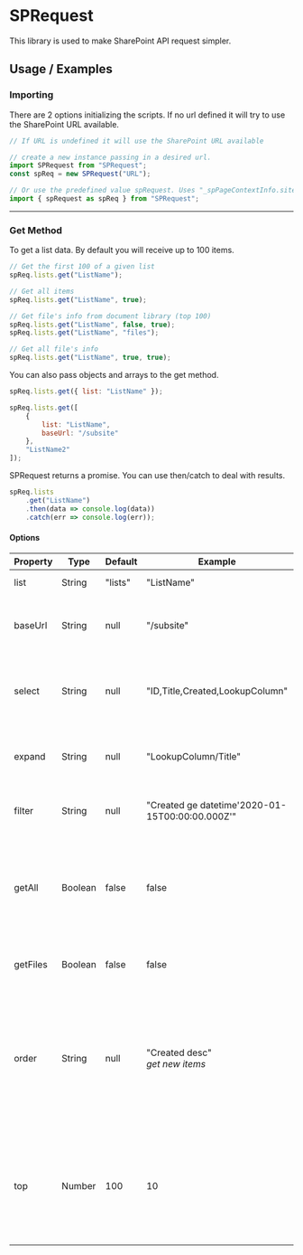 # SPRequest

This library is used to make SharePoint API request simpler.

## Usage / Examples

### Importing

There are 2 options initializing the scripts. If no url defined it will try to use the SharePoint URL available.

```js
// If URL is undefined it will use the SharePoint URL available

// create a new instance passing in a desired url.
import SPRequest from "SPRequest";
const spReq = new SPRequest("URL");

// Or use the predefined value spRequest. Uses "_spPageContextInfo.siteAbsoluteUrl" as default url.
import { spRequest as spReq } from "SPRequest";
```

---

### Get Method

To get a list data. By default you will receive up to 100 items.

```js
// Get the first 100 of a given list
spReq.lists.get("ListName");

// Get all items
spReq.lists.get("ListName", true);

// Get file's info from document library (top 100)
spReq.lists.get("ListName", false, true);
spReq.lists.get("ListName", "files");

// Get all file's info
spReq.lists.get("ListName", true, true);
```

You can also pass objects and arrays to the get method.

```js
spReq.lists.get({ list: "ListName" });

spReq.lists.get([
    {
        list: "ListName",
        baseUrl: "/subsite"
    },
    "ListName2"
]);
```

SPRequest returns a promise. You can use then/catch to deal with results.

```js
spReq.lists
    .get("ListName")
    .then(data => console.log(data))
    .catch(err => console.log(err));
```

#### Options

| Property | Type    | Default | Example                                         | Discription                                                                                                               |
| -------- | ------- | ------- | ----------------------------------------------- | ------------------------------------------------------------------------------------------------------------------------- |
| list     | String  | "lists" | "ListName"                                      | The name of the list.                                                                                                     |
| baseUrl  | String  | null    | "/subsite"                                      | Get list from a subsite from your default url.                                                                            |
| select   | String  | null    | "ID,Title,Created,LookupColumn"                 | Select individual column(s) of the request list.                                                                          |
| expand   | String  | null    | "LookupColumn/Title"                            | Expand to get data from any lookup column(s).                                                                             |
| filter   | String  | null    | "Created ge datetime'2020-01-15T00:00:00.000Z'" | Apply filter to data being collected.                                                                                     |
| getAll   | Boolean | false   | false                                           | Promises will be deferred to get all. <br/> **Note**: Use "top" to limit the number of requests.                          |
| getFiles | Boolean | false   | false                                           | Get file info from a document library.                                                                                    |
| order    | String  | null    | "Created desc"<br/> _get new items_             | The order that the data will be collected. <br/> **Note**: This is not to sort the data just the order they are received. |
| top      | Number  | 100     | 10                                              | Get "X" number of items. <br/> **Note**: Used with "getAll" set batch size for each deferred promise.                     |
